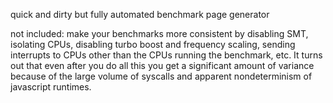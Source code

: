 quick and dirty but fully automated benchmark page generator

not included: make your benchmarks more consistent by disabling SMT, isolating CPUs, disabling turbo boost and frequency scaling, sending interrupts to CPUs other than the CPUs running the benchmark, etc. It turns out that even after you do all this you get a significant amount of variance because of the large volume of syscalls and apparent nondeterminism of javascript runtimes.
